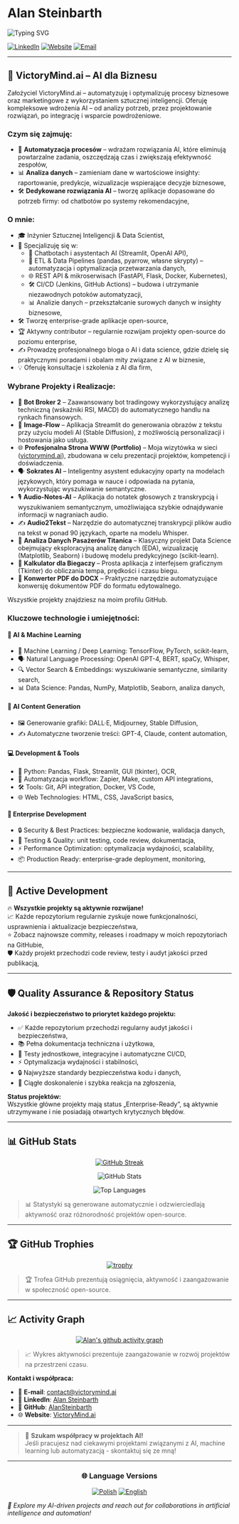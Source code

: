 # Alan Steinbarth

![Typing SVG](https://readme-typing-svg.herokuapp.com?font=Fira+Code&pause=1000&color=F75C7E&width=435&lines=Data+Scientist+%26+AI+Engineer;Founder+of+VictoryMind.ai;Python+Developer;Machine+Learning+Expert;Automation+Enthusiast)

[![LinkedIn](https://img.shields.io/badge/LinkedIn-0077B5?style=for-the-badge&logo=linkedin&logoColor=white)](https://www.linkedin.com/in/alansteinbarth)
[![Website](https://img.shields.io/badge/website-000000?style=for-the-badge&logo=About.me&logoColor=white)](https://victorymind.ai)
[![Email](https://img.shields.io/badge/Email-D14836?style=for-the-badge&logo=gmail&logoColor=white)](mailto:contact@victorymind.ai)

---

## 🏢 VictoryMind.ai – AI dla Biznesu

Założyciel VictoryMind.ai – automatyzuję i optymalizuję procesy biznesowe oraz marketingowe z wykorzystaniem sztucznej inteligencji. Oferuję kompleksowe wdrożenia AI – od analizy potrzeb, przez projektowanie rozwiązań, po integrację i wsparcie powdrożeniowe.

### Czym się zajmuję:

- 🤖 **Automatyzacja procesów** – wdrażam rozwiązania AI, które eliminują powtarzalne zadania, oszczędzają czas i zwiększają efektywność zespołów,
- 📊 **Analiza danych** – zamieniam dane w wartościowe insighty: raportowanie, predykcje, wizualizacje wspierające decyzje biznesowe,
- 🛠️ **Dedykowane rozwiązania AI** – tworzę aplikacje dopasowane do potrzeb firmy: od chatbotów po systemy rekomendacyjne,

### O mnie:

- 🎓 Inżynier Sztucznej Inteligencji & Data Scientist,
- 🧠 Specjalizuję się w:
  - 💬 Chatbotach i asystentach AI (Streamlit, OpenAI API),
  - 🔄 ETL & Data Pipelines (pandas, pyarrow, własne skrypty) – automatyzacja i optymalizacja przetwarzania danych,
  - 🌐 REST API & mikroserwisach (FastAPI, Flask, Docker, Kubernetes),
  - 🛠️ CI/CD (Jenkins, GitHub Actions) – budowa i utrzymanie niezawodnych potoków automatyzacji,
  - 📊 Analizie danych – przekształcanie surowych danych w insighty biznesowe,
- 🛠️ Tworzę enterprise-grade aplikacje open-source,
- 🏆 Aktywny contributor – regularnie rozwijam projekty open-source do poziomu enterprise,
- ✍️ Prowadzę profesjonalnego bloga o AI i data science, gdzie dzielę się praktycznymi poradami i obalam mity związane z AI w biznesie,
- 💡 Oferuję konsultacje i szkolenia z AI dla firm,

### Wybrane Projekty i Realizacje:

- 🤖 **Bot Broker 2** – Zaawansowany bot tradingowy wykorzystujący analizę techniczną (wskaźniki RSI, MACD) do automatycznego handlu na rynkach finansowych.
- 🌊 **Image-Flow** – Aplikacja Streamlit do generowania obrazów z tekstu przy użyciu modeli AI (Stable Diffusion), z możliwością personalizacji i hostowania jako usługa.
- 🌐 **Profesjonalna Strona WWW (Portfolio)** – Moja wizytówka w sieci ([victorymind.ai](https://victorymind.ai)), zbudowana w celu prezentacji projektów, kompetencji i doświadczenia.
- 🗣️ **Sokrates AI** – Inteligentny asystent edukacyjny oparty na modelach językowych, który pomaga w nauce i odpowiada na pytania, wykorzystując wyszukiwanie semantyczne.
- 🎙️ **Audio-Notes-AI** – Aplikacja do notatek głosowych z transkrypcją i wyszukiwaniem semantycznym, umożliwiająca szybkie odnajdywanie informacji w nagraniach audio.
- ✍️ **Audio2Tekst** – Narzędzie do automatycznej transkrypcji plików audio na tekst w ponad 90 językach, oparte na modelu Whisper.
- 🚢 **Analiza Danych Pasażerów Titanica** – Klasyczny projekt Data Science obejmujący eksploracyjną analizę danych (EDA), wizualizację (Matplotlib, Seaborn) i budowę modelu predykcyjnego (scikit-learn).
- 🏃 **Kalkulator dla Biegaczy** – Prosta aplikacja z interfejsem graficznym (Tkinter) do obliczania tempa, prędkości i czasu biegu.
- 🔄 **Konwerter PDF do DOCX** – Praktyczne narzędzie automatyzujące konwersję dokumentów PDF do formatu edytowalnego.

Wszystkie projekty znajdziesz na moim profilu GitHub.

### Kluczowe technologie i umiejętności:

#### 🤖 AI & Machine Learning
- 🧠 Machine Learning / Deep Learning: TensorFlow, PyTorch, scikit-learn,
- 🗣️ Natural Language Processing: OpenAI GPT-4, BERT, spaCy, Whisper,
- 🔍 Vector Search & Embeddings: wyszukiwanie semantyczne, similarity search,
- 📊 Data Science: Pandas, NumPy, Matplotlib, Seaborn, analiza danych,

#### 🎨 AI Content Generation
- 🖼️ Generowanie grafiki: DALL·E, Midjourney, Stable Diffusion,
- ✍️ Automatyczne tworzenie treści: GPT-4, Claude, content automation,

#### 💻 Development & Tools
- 🐍 Python: Pandas, Flask, Streamlit, GUI (tkinter), OCR,
- 🔄 Automatyzacja workflow: Zapier, Make, custom API integrations,
- 🛠️ Tools: Git, API integration, Docker, VS Code,
- 🌐 Web Technologies: HTML, CSS, JavaScript basics,

#### 🏢 Enterprise Development
- 🔒 Security & Best Practices: bezpieczne kodowanie, walidacja danych,
- 🧪 Testing & Quality: unit testing, code review, dokumentacja,
- ⚡ Performance Optimization: optymalizacja wydajności, scalability,
- 📦 Production Ready: enterprise-grade deployment, monitoring,

---

## 🚀 Active Development

🔥 **Wszystkie projekty są aktywnie rozwijane!**  
📈 Każde repozytorium regularnie zyskuje nowe funkcjonalności, usprawnienia i aktualizacje bezpieczeństwa,  
⭐ Zobacz najnowsze commity, releases i roadmapy w moich repozytoriach na GitHubie,  
🛡️ Każdy projekt przechodzi code review, testy i audyt jakości przed publikacją,

---

## 🛡️ Quality Assurance & Repository Status

**Jakość i bezpieczeństwo to priorytet każdego projektu:**

- ✅ Każde repozytorium przechodzi regularny audyt jakości i bezpieczeństwa,
- 📚 Pełna dokumentacja techniczna i użytkowa,
- 🧪 Testy jednostkowe, integracyjne i automatyczne CI/CD,
- ⚡ Optymalizacja wydajności i stabilności,
- 🔒 Najwyższe standardy bezpieczeństwa kodu i danych,
- 🔄 Ciągłe doskonalenie i szybka reakcja na zgłoszenia,

**Status projektów:**  
Wszystkie główne projekty mają status „Enterprise-Ready”, są aktywnie utrzymywane i nie posiadają otwartych krytycznych błędów.

---

## 📊 GitHub Stats

<div align="center">

[![GitHub Streak](https://github-readme-streak-stats.herokuapp.com?user=AlanSteinbarth&theme=radical&hide_border=true)](https://github.com/AlanSteinbarth)

![GitHub Stats](https://github-readme-stats.vercel.app/api?username=AlanSteinbarth&show_icons=true&theme=radical&count_private=true&include_all_commits=true)

![Top Languages](https://github-readme-stats.vercel.app/api/top-langs/?username=AlanSteinbarth&layout=compact&theme=radical&langs_count=8)

</div>

> 📊 Statystyki są generowane automatycznie i odzwierciedlają aktywność oraz różnorodność projektów open-source.

---

## 🏆 GitHub Trophies

<div align="center">

[![trophy](https://github-profile-trophy.vercel.app/?username=AlanSteinbarth&theme=radical&column=3&margin-w=15&margin-h=15)](https://github.com/ryo-ma/github-profile-trophy)

</div>

> 🏆 Trofea GitHub prezentują osiągnięcia, aktywność i zaangażowanie w społeczność open-source.

---

## 📈 Activity Graph

<div align="center">

[![Alan's github activity graph](https://github-readme-activity-graph.vercel.app/graph?username=AlanSteinbarth&theme=radical)](https://github.com/ashutosh00710/github-readme-activity-graph)

</div>

> 📈 Wykres aktywności prezentuje zaangażowanie w rozwój projektów na przestrzeni czasu.

**Kontakt i współpraca:**

* 📧 **E-mail**: [contact@victorymind.ai](mailto:contact@victorymind.ai)
* 💼 **LinkedIn**: [Alan Steinbarth](https://www.linkedin.com/in/alansteinbarth)
* 🐙 **GitHub**: [AlanSteinbarth](https://github.com/AlanSteinbarth)
* 🌐 **Website**: [VictoryMind.ai](https://victorymind.ai)

---

> 🤝 **Szukam współpracy w projektach AI!**  
> Jeśli pracujesz nad ciekawymi projektami związanymi z AI, machine learning lub automatyzacją - skontaktuj się ze mną!

---

<div align="center">

### 🌐 Language Versions

[![Polish](https://img.shields.io/badge/🇵🇱_Polish-Available-green?style=for-the-badge)](https://github.com/AlanSteinbarth/AlanSteinbarth)
[![English](https://img.shields.io/badge/🇺🇸_English-Available-blue?style=for-the-badge)](https://victorymind.ai/index-en.html)

</div>

*🚀 Explore my AI-driven projects and reach out for collaborations in artificial intelligence and automation!*
